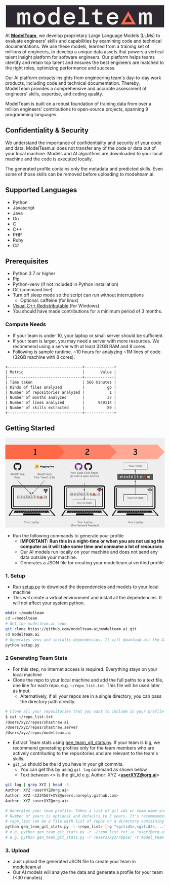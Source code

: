 <div align="center">
  <img src="images/modelteam_logo_blk.png" alt="modelteam">
</div>

At **[ModelTeam](https://modelteam.ai)**, we develop proprietary Large Language Models (LLMs) to evaluate engineers’
skills and
capabilities by examining code and technical documentations. We use these models, learned from a training set of
millions of engineers, to develop a unique data assets that powers a vertical talent insight platform for software
engineers. Our platform helps teams identify and retain top talent and ensures the best engineers are matched to the
right roles, optimizing performance and success.

Our AI platform extracts insights from engineering team's day-to-day work products, including code and technical
documentation. Thereby, ModelTeam provides a comprehensive and accurate assessment of engineers' skills, expertise, and
coding quality.

ModelTeam is built on a robust foundation of training data from over a million engineers' contributions to open-source
projects, spanning 9 programming languages.

## Confidentiality & Security

We understand the importance of confidentiality and security of your code and data. ModelTeam.ai does not transfer any
of the code or data out of your local machine. Models and AI algorithms are downloaded to your local machine and the
code is executed locally.

The generated profile contains only the metadata and predicted skills. Even some of those skills can be removed before
uploading to modelteam.ai.

## Supported Languages

- Python
- Javascript
- Java
- Go
- C
- C++
- PHP
- Ruby
- C#

## Prerequisites

- Python 3.7 or higher
- Pip
- Python-venv (if not included in Python installation)
- Git (command line)
- Turn off sleep mode so the script can run without interruptions
    - Optional: caffeine (for linux)
- [Visual C++ Redistributable](https://learn.microsoft.com/en-us/cpp/windows/latest-supported-vc-redist?view=msvc-170) (for Windows)
- You should have made contributions for a minimum period of 3 months.

### Compute Needs

- If your team is under 10, your laptop or small server should be sufficient.
- If your team is larger, you may need a server with more resources. We recommend using a server with at least 32GB RAM
  and 8 cores.
- Following is sample runtime. ~10 hours for analyzing ~1M lines of code. (32GB machine with 8 cores).

```mono
+---------------------------------+-------------+
| Metric                          |       Value |
|---------------------------------+-------------|
| Time taken                      | 566 minutes |
| Kinds of files analyzed         |          go |
| Number of repositories analyzed |           1 |
| Number of months analyzed       |          37 |
| Number of lines analyzed        |      949114 |
| Number of skills extracted      |          89 |
+---------------------------------+-------------+
```

## Getting Started

![Getting Started](images/getting_started.png)

- Run the following commands to generate your profile
    - **IMPORTANT: Run this in a night-time or when you are not using the computer as it will take some time and consume
      a lot of resources**
    - Our AI models run locally on your machine and does not send any data outside your machine.
    - Generates a JSON file for creating your modelteam.ai verified profile

### 1. Setup

- Run [setup.py](setup.py) to download the dependencies and models to your local machine
- This will create a virtual environment and install all the dependencies. It will not affect your system python.


```bash
mkdir ~/modelteam
cd ~/modelteam
# Get the modelteam.ai code
git clone https://github.com/modelteam-ai/modelteam.ai.git
cd modelteam.ai
# Generates venv and installs dependencies. It will download all the AI models
python setup.py
```

### 2 Generating Team Stats

- For this step, no internet access is required. Everything stays on your local machine
- Clone the repo to your local machine and add the full paths to a text file, one line for each repo. e.g. `~/repo_list.txt`. This file will be used later as input.
  - Alternatively, if all your repos are in a single directory, you can pass the directory path directly.
```bash
# Clone all your repositories that you want to include in your profile if it's not already cloned
$ cat ~/repo_list.txt
/Users/xyz/repos/shastraw.ai
/Users/xyz/repos/shastraw.server
/Users/xyz/repos/modelteam.ai
```

- Extract Team stats using [gen_team_git_stats.py](gen_team_git_stats.py). If your team is big, we recommend generating profiles only for the team members who are
  actively contributing to the repositories and are relevant to the team's skills.
- `git_id` should be the id you have in your git commits.
  - You can get this by using `git log` command as shown below
  - Text between <> is the git_id e.g. Author: XYZ <**userXYZ@org.ai**>
```bash
git log | grep XYZ | head -3
Author: XYZ <userXYZ@org.ai>
Author: XYZ <1234567+XYZ@users.noreply.github.com>
Author: XYZ <userXYZ@org.ai>
```

```bash
# Generates your team profile. Takes a list of git ids or team name and optionally number of years to consider
# Number of years is optional and defaults to 3 years. It's recommended to reduce it as per your needs
# repo_list can be a file with list of repos or a directory containing all the repos
python gen_team_git_stats.py -r <repo_list> [-g "<gitid1>,<gitid2>,..."] -t "team_name" [-n <number_of_years>]
# e.g. python gen_team_git_stats.py -r ~/repo_list.txt -e "user1@org.ai,user2@org.ai" -t model_team -n 3
# e.g. python gen_team_git_stats.py -r /Users/xyz/repos/ -t model_team -n 3
```

### 3. Upload

- Just upload the generated JSON file to create your team in [modelteam.ai](https://app.modelteam.ai/org/teams)
- Our AI models will analyze the data and generate a profile for your team (<30 minutes)

